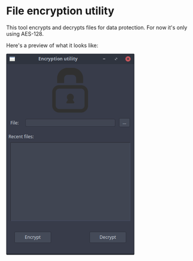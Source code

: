 <h1>File encryption utility</h1>
<p>This tool encrypts and decrypts files for data protection. For now it's only using AES-128.</p>
<p>Here's a preview of what it looks like:</p>
<img src="screenshot.png"/>
